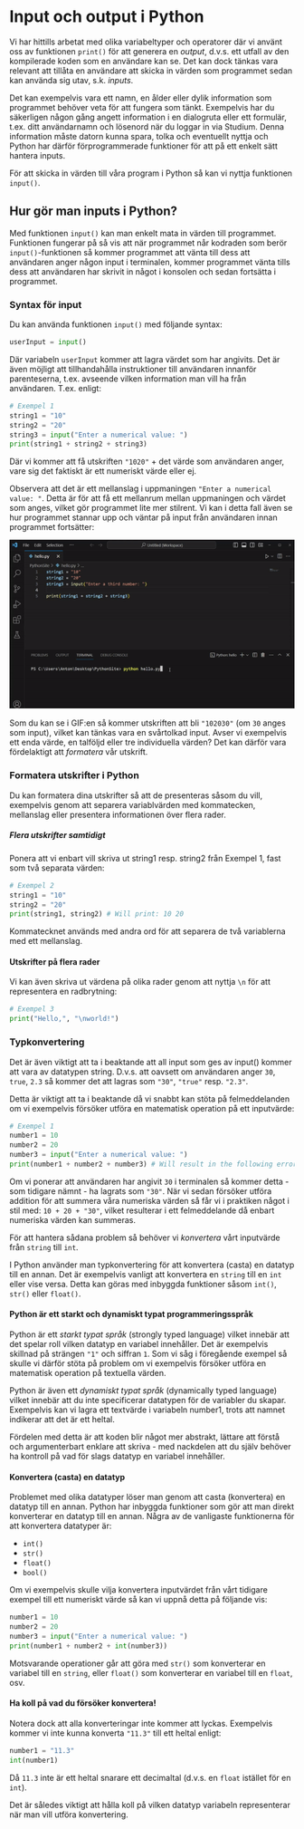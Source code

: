 # Input och output i Python 
Vi har hittills arbetat med olika variabeltyper och operatorer där vi använt oss av funktionen `print()` för att generera en _output_, d.v.s. ett utfall av den kompilerade koden som en användare kan se. Det kan dock tänkas vara relevant att tillåta en användare att skicka in värden som programmet sedan kan använda sig utav, s.k. _inputs_.

Det kan exempelvis vara ett namn, en ålder eller dylik information som programmet behöver veta för att fungera som tänkt. Exempelvis har du säkerligen någon gång angett information i en dialogruta eller ett formulär, t.ex. ditt användarnamn och lösenord när du loggar in via Studium. Denna information måste datorn kunna spara, tolka och eventuellt nyttja och Python har därför förprogrammerade funktioner för att på ett enkelt sätt hantera inputs.

För att skicka in värden till våra program i Python så kan vi nyttja funktionen `input()`.

## Hur gör man inputs i Python?
Med funktionen `input()` kan man enkelt mata in värden till programmet. Funktionen fungerar på så vis att när programmet når kodraden som berör `input()`-funktionen så kommer programmet att vänta till dess att användaren anger någon input i terminalen, kommer programmet vänta tills dess att användaren har skrivit in något i konsolen och sedan fortsätta i programmet.

### Syntax för input
Du kan använda funktionen `input()` med följande syntax:
```python
userInput = input()
```
Där variabeln `userInput` kommer att lagra värdet som har angivits. Det är även möjligt att tillhandahålla instruktioner till användaren innanför parenteserna, t.ex. avseende vilken information man vill ha från användaren. T.ex. enligt:
```python
# Exempel 1
string1 = "10"
string2 = "20"
string3 = input("Enter a numerical value: ")
print(string1 + string2 + string3)
```
Där vi kommer att få utskriften `"1020"` + det värde som användaren anger, vare sig det faktiskt är ett numeriskt värde eller ej.

Observera att det är ett mellanslag i uppmaningen `"Enter a numerical value: "`. Detta är för att få ett mellanrum mellan uppmaningen och värdet som anges, vilket gör programmet lite mer stilrent. Vi kan i detta fall även se hur programmet stannar upp och väntar på input från användaren innan programmet fortsätter:

<img src="../assets/images/runInput.gif" alt="visualizationOfInput">

Som du kan se i GIF:en så kommer utskriften att bli `"102030"` (om `30` anges som input), vilket kan tänkas vara en svårtolkad input. Avser vi exempelvis ett enda värde, en talföljd eller tre individuella värden? Det kan därför vara fördelaktigt att _formatera_ vår utskrift.

### Formatera utskrifter i Python
Du kan formatera dina utskrifter så att de presenteras såsom du vill, exempelvis genom att separera variablvärden med kommatecken, mellanslag eller presentera informationen över flera rader.

##### Flera utskrifter samtidigt
Ponera att vi enbart vill skriva ut string1 resp. string2 från Exempel 1, fast som två separata värden:
```python
# Exempel 2
string1 = "10"
string2 = "20"
print(string1, string2) # Will print: 10 20
```
Kommatecknet används med andra ord för att separera de två variablerna med ett mellanslag.

#### Utskrifter på flera rader
Vi kan även skriva ut värdena på olika rader genom att nyttja `\n` för att representera en radbrytning:
```python
# Exempel 3
print("Hello,", "\nworld!")
```

### Typkonvertering
Det är även viktigt att ta i beaktande att all input som ges av input() kommer att vara av datatypen string. D.v.s. att oavsett om användaren anger `30`, `true`, `2.3` så kommer det att lagras som `"30"`, `"true"` resp. `"2.3"`.

Detta är viktigt att ta i beaktande då vi snabbt kan stöta på felmeddelanden om vi exempelvis försöker utföra en matematisk operation på ett inputvärde:
```python
# Exempel 1
number1 = 10
number2 = 20
number3 = input("Enter a numerical value: ")
print(number1 + number2 + number3) # Will result in the following error: TypeError: unsupported operand type(s) for +: 'int' and 'str'
```
Om vi ponerar att användaren har angivit `30` i terminalen så kommer detta - som tidigare nämnt - ha lagrats som `"30"`. När vi sedan försöker utföra addition för att summera våra numeriska värden så får vi i praktiken något i stil med: `10 + 20 + "30"`, vilket resulterar i ett felmeddelande då enbart numeriska värden kan summeras.

För att hantera sådana problem så behöver vi _konvertera_ vårt inputvärde från `string` till `int`.

I Python använder man typkonvertering för att konvertera (casta) en datatyp till en annan. Det är exempelvis vanligt att konvertera en `string` till en `int` eller vise versa. Detta kan göras med inbyggda funktioner såsom `int()`, `str()` eller `float()`.

#### Python är ett starkt och dynamiskt typat programmeringsspråk
Python är ett _starkt typat språk_ (strongly typed language) vilket innebär att det spelar roll vilken datatyp en variabel innehåller. Det är exempelvis skillnad på strängen `"1"` och siffran `1`. Som vi såg i föregående exempel så skulle vi därför stöta på problem om vi exempelvis försöker utföra en matematisk operation på textuella värden.

Python är även ett _dynamiskt typat språk_ (dynamically typed language) vilket innebär att du inte specificerar datatypen för de variabler du skapar. Exempelvis kan vi lagra ett textvärde i variabeln number1, trots att namnet indikerar att det är ett heltal. 

Fördelen med detta är att koden blir något mer abstrakt, lättare att förstå och argumenterbart enklare att skriva - med nackdelen att du själv behöver ha kontroll på vad för slags datatyp en variabel innehåller.

#### Konvertera (casta) en datatyp
Problemet med olika datatyper löser man genom att casta (konvertera) en datatyp till en annan. Python har inbyggda funktioner som gör att man direkt konverterar en datatyp till en annan. Några av de vanligaste funktionerna för att konvertera datatyper är:

* `int()`
* `str()`
* `float()`
* `bool()`

Om vi exempelvis skulle vilja konvertera inputvärdet från vårt tidigare exempel till ett numeriskt värde så kan vi uppnå detta på följande vis:
```python
number1 = 10
number2 = 20
number3 = input("Enter a numerical value: ")
print(number1 + number2 + int(number3))
```

Motsvarande operationer går att göra med `str()` som konverterar en variabel till en `string`, eller `float()` som konverterar en variabel till en `float`, osv.

#### Ha koll på vad du försöker konvertera!
Notera dock att alla konverteringar inte kommer att lyckas. Exempelvis kommer vi inte kunna konverta `"11.3"` till ett heltal enligt:
```python
number1 = "11.3"
int(number1) 
```
Då `11.3` inte är ett heltal snarare ett decimaltal (d.v.s. en `float` istället för en `int`).

Det är således viktigt att hålla koll på vilken datatyp variabeln representerar när man vill utföra konvertering.
